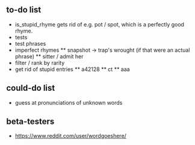 ## to-do list

* is_stupid_rhyme gets rid of e.g. pot / spot, which is a perfectly good rhyme.
* tests
* test phrases
* imperfect rhymes
** snapshot -> trap's wrought (if that were an actual phrase)
** sitter / admit her
* filter / rank by rarity
* get rid of stupid entries
** a42128
** ct
** aaa

## could-do list

* guess at pronunciations of unknown words

## beta-testers

* https://www.reddit.com/user/wordgoeshere/
